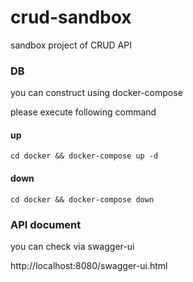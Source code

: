# crud-sandbox
sandbox project of CRUD API

### DB
you can construct using docker-compose

please execute following command

#### up
```
cd docker && docker-compose up -d
```

#### down
```
cd docker && docker-compose down
```

### API document
you can check via swagger-ui

http://localhost:8080/swagger-ui.html